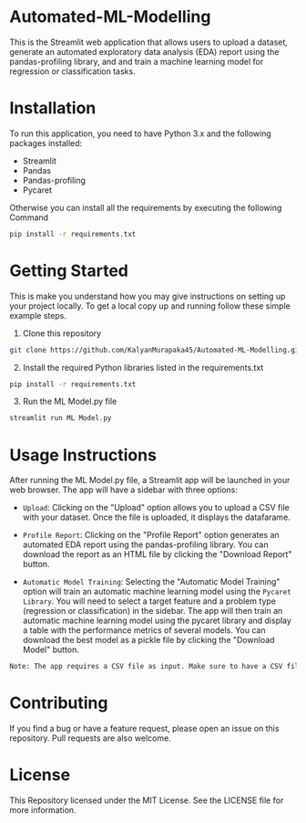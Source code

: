# Automated-ML-Modelling

This is the Streamlit web application that allows users to upload a dataset, generate an automated exploratory data analysis (EDA) report using the pandas-profiling library, and and train a machine learning model for regression or classification tasks.

# Installation
To run this application, you need to have Python 3.x and the following packages installed:

 - Streamlit
 - Pandas
 - Pandas-profiling
 - Pycaret

Otherwise you can install all the requirements by executing the following Command  

```sh
pip install -r requirements.txt
```

# Getting Started
This is make you understand how you may give instructions on setting up your project locally. To get a local copy up and running follow these simple example steps.

 1. Clone this repository
 ```sh
 git clone https://github.com/KalyanMurapaka45/Automated-ML-Modelling.git
 ```
 
 2. Install the required Python libraries listed in the requirements.txt
 ```sh
 pip install -r requirements.txt
 ```
3. Run the ML Model.py file 
```sh
streamlit run ML Model.py
```

# Usage Instructions

After running the ML Model.py file, a Streamlit app will be launched in your web browser. The app will have a sidebar with three options:

 - ```Upload```: Clicking on the "Upload" option allows you to upload a CSV file with your dataset. Once the file is uploaded, it displays the datafarame.

 - ```Profile Report```: Clicking on the "Profile Report" option generates an automated EDA report using the pandas-profiling library. You can download the report as an HTML file by clicking the "Download Report" button.

 - ```Automatic Model Training```: Selecting the "Automatic Model Training" option will train an automatic machine learning model using the ```Pycaret Library```. You will need to select a target feature and a problem type (regression or classification) in the sidebar. The app will then train an automatic machine learning model using the pycaret library and display a table with the performance metrics of several models. You can download the best model as a pickle file by clicking the "Download Model" button.

```sh
Note: The app requires a CSV file as input. Make sure to have a CSV file ready before running the app.
```

# Contributing
If you find a bug or have a feature request, please open an issue on this repository. Pull requests are also welcome.

# License
This Repository licensed under the MIT License. See the LICENSE file for more information.
